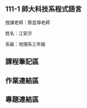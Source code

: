 111-1 師大科技系程式語言
-
授課老師：蔡芸琤老師

姓名：江安沂

系級：地理系三年級

課程筆記區
-
作業連結區
-
專題連結區
-

<!---
major013/major013 is a ✨ special ✨ repository because its `README.md` (this file) appears on your GitHub profile.
You can click the Preview link to take a look at your changes.
--->

